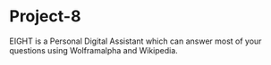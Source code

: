# Project-8
EIGHT is a Personal Digital Assistant which can answer most of your questions using Wolframalpha and Wikipedia.

